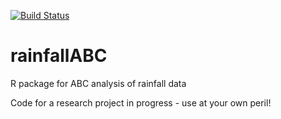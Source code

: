 [![Build Status](https://travis-ci.org/dennisprangle/rainfallABC.svg?branch=master)](https://travis-ci.org/dennisprangle/rainfallABC)

# rainfallABC
R package for ABC analysis of rainfall data

Code for a research project in progress - use at your own peril!
